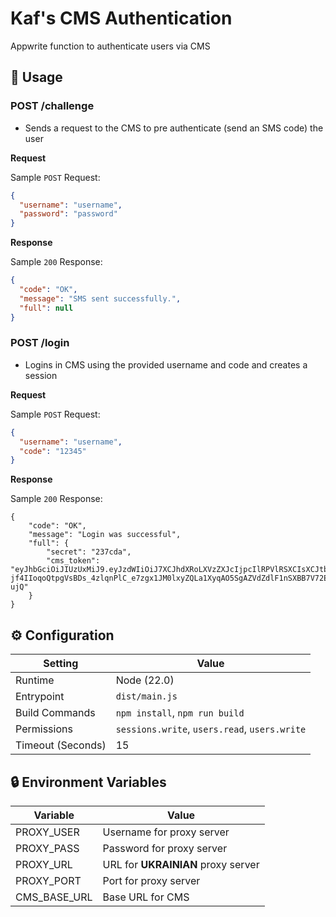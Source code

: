 # Kaf's CMS Authentication

Appwrite function to authenticate users via CMS

## 🧰 Usage

### POST /challenge

- Sends a request to the CMS to pre authenticate (send an SMS code) the user

**Request**

Sample `POST` Request:

```json
{
  "username": "username",
  "password": "password"
}
```

**Response**

Sample `200` Response:

```json
{
  "code": "OK",
  "message": "SMS sent successfully.",
  "full": null
}
```

### POST /login

- Logins in CMS using the provided username and code and creates a session

**Request**

Sample `POST` Request:

```json
{
  "username": "username",
  "code": "12345"
}
```

**Response**

Sample `200` Response:

```text
{
    "code": "OK",
    "message": "Login was successful",
    "full": {
        "secret": "237cda",
        "cms_token": "eyJhbGciOiJIUzUxMiJ9.eyJzdWIiOiJ7XCJhdXRoLXVzZXJcIjpcIlRPVlRSXCIsXCJtb3VudGVyLWlkXCI6Njg3N30iLCJhdXRoIjoiUk9MRV9BRE1JTixST0xFX1VTRVIiLCJleHAiOjE3MzY1MzUyOTR9.msUV0Jw-jf4IIoqoQtpgVsBDs_4zlqnPlC_e7zgx1JM0lxyZQLa1XyqAO5SgAZVdZdlF1nSXBB7V72Ey0K-ujQ"
    }
}
```

## ⚙️ Configuration

| Setting           | Value                                         |
| ----------------- | --------------------------------------------- |
| Runtime           | Node (22.0)                                   |
| Entrypoint        | `dist/main.js`                                |
| Build Commands    | `npm install`, `npm run build`                |
| Permissions       | `sessions.write`, `users.read`, `users.write` |
| Timeout (Seconds) | 15                                            |

## 🔒 Environment Variables

| Variable          | Value                               |
| ----------------- | ----------------------------------- |
| PROXY_USER        | Username for proxy server           |
| PROXY_PASS        | Password for proxy server           |
| PROXY_URL         | URL for **UKRAINIAN** proxy server  |
| PROXY_PORT        | Port for proxy server               |
| CMS_BASE_URL      | Base URL for CMS                    |
